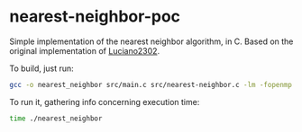 # nearest-neighbor-poc

Simple implementation of the nearest neighbor algorithm, in C. Based on the original implementation of [Luciano2302](https://github.com/Luciano2302).

To build, just run:

```bash
gcc -o nearest_neighbor src/main.c src/nearest-neighbor.c -lm -fopenmp
```

To run it, gathering info concerning execution time:

```bash
time ./nearest_neighbor
```
